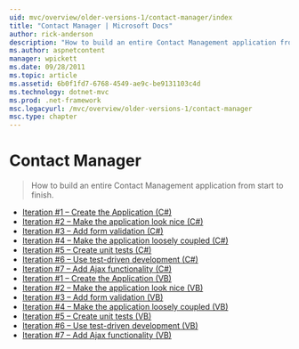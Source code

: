 ```yaml
---
uid: mvc/overview/older-versions-1/contact-manager/index
title: "Contact Manager | Microsoft Docs"
author: rick-anderson
description: "How to build an entire Contact Management application from start to finish."
ms.author: aspnetcontent
manager: wpickett
ms.date: 09/28/2011
ms.topic: article
ms.assetid: 6b0f1fd7-6768-4549-ae9c-be9131103c4d
ms.technology: dotnet-mvc
ms.prod: .net-framework
msc.legacyurl: /mvc/overview/older-versions-1/contact-manager
msc.type: chapter
---
```

Contact Manager
====================
> How to build an entire Contact Management application from start to finish.


- [Iteration #1 – Create the Application (C#)](iteration-1-create-the-application-cs.md)
- [Iteration #2 – Make the application look nice (C#)](iteration-2-make-the-application-look-nice-cs.md)
- [Iteration #3 – Add form validation (C#)](iteration-3-add-form-validation-cs.md)
- [Iteration #4 – Make the application loosely coupled (C#)](iteration-4-make-the-application-loosely-coupled-cs.md)
- [Iteration #5 – Create unit tests (C#)](iteration-5-create-unit-tests-cs.md)
- [Iteration #6 – Use test-driven development (C#)](iteration-6-use-test-driven-development-cs.md)
- [Iteration #7 – Add Ajax functionality (C#)](iteration-7-add-ajax-functionality-cs.md)
- [Iteration #1 – Create the Application (VB)](iteration-1-create-the-application-vb.md)
- [Iteration #2 – Make the application look nice (VB)](iteration-2-make-the-application-look-nice-vb.md)
- [Iteration #3 – Add form validation (VB)](iteration-3-add-form-validation-vb.md)
- [Iteration #4 – Make the application loosely coupled (VB)](iteration-4-make-the-application-loosely-coupled-vb.md)
- [Iteration #5 – Create unit tests (VB)](iteration-5-create-unit-tests-vb.md)
- [Iteration #6 – Use test-driven development (VB)](iteration-6-use-test-driven-development-vb.md)
- [Iteration #7 – Add Ajax functionality (VB)](iteration-7-add-ajax-functionality-vb.md)
